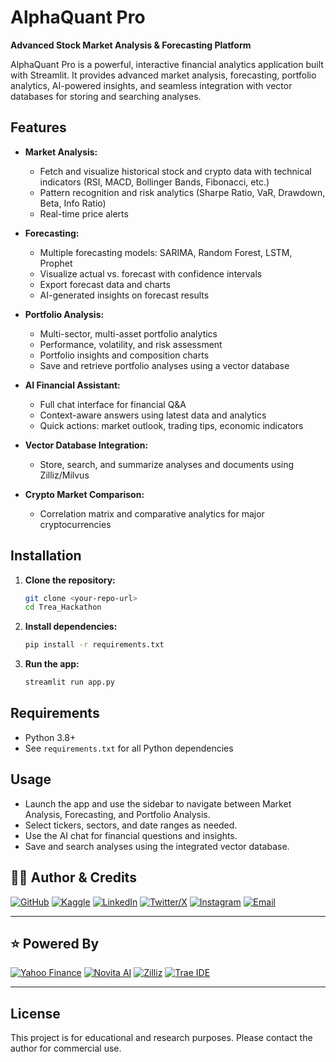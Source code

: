 # AlphaQuant Pro

**Advanced Stock Market Analysis & Forecasting Platform**

AlphaQuant Pro is a powerful, interactive financial analytics application built with Streamlit. It provides advanced market analysis, forecasting, portfolio analytics, AI-powered insights, and seamless integration with vector databases for storing and searching analyses.

## Features

- **Market Analysis:**
  - Fetch and visualize historical stock and crypto data with technical indicators (RSI, MACD, Bollinger Bands, Fibonacci, etc.)
  - Pattern recognition and risk analytics (Sharpe Ratio, VaR, Drawdown, Beta, Info Ratio)
  - Real-time price alerts

- **Forecasting:**
  - Multiple forecasting models: SARIMA, Random Forest, LSTM, Prophet
  - Visualize actual vs. forecast with confidence intervals
  - Export forecast data and charts
  - AI-generated insights on forecast results

- **Portfolio Analysis:**
  - Multi-sector, multi-asset portfolio analytics
  - Performance, volatility, and risk assessment
  - Portfolio insights and composition charts
  - Save and retrieve portfolio analyses using a vector database

- **AI Financial Assistant:**
  - Full chat interface for financial Q&A
  - Context-aware answers using latest data and analytics
  - Quick actions: market outlook, trading tips, economic indicators

- **Vector Database Integration:**
  - Store, search, and summarize analyses and documents using Zilliz/Milvus

- **Crypto Market Comparison:**
  - Correlation matrix and comparative analytics for major cryptocurrencies

## Installation

1. **Clone the repository:**
   ```sh
   git clone <your-repo-url>
   cd Trea_Hackathon
   ```
2. **Install dependencies:**
   ```sh
   pip install -r requirements.txt
   ```
3. **Run the app:**
   ```sh
   streamlit run app.py
   ```

## Requirements
- Python 3.8+
- See `requirements.txt` for all Python dependencies

## Usage
- Launch the app and use the sidebar to navigate between Market Analysis, Forecasting, and Portfolio Analysis.
- Select tickers, sectors, and date ranges as needed.
- Use the AI chat for financial questions and insights.
- Save and search analyses using the integrated vector database.

## 👨‍💻 Author & Credits

[![GitHub](https://img.shields.io/badge/GitHub-m--Atif--Latif-181717?style=for-the-badge&logo=github)](https://github.com/m-Atif-Latif)
[![Kaggle](https://img.shields.io/badge/Kaggle-matiflatif-20BEFF?style=for-the-badge&logo=kaggle)](https://www.kaggle.com/matiflatif)
[![LinkedIn](https://img.shields.io/badge/LinkedIn-muhammad--atif--latif-0A66C2?style=for-the-badge&logo=linkedin)](https://www.linkedin.com/in/muhammad-atif-latif-13a171318)
[![Twitter/X](https://img.shields.io/badge/Twitter-@mianatif5867-1DA1F2?style=for-the-badge&logo=twitter)](https://x.com/mianatif5867?s=09)
[![Instagram](https://img.shields.io/badge/Instagram-its_atif_ai-E4405F?style=for-the-badge&logo=instagram)](https://www.instagram.com/its_atif_ai/)
[![Email](https://img.shields.io/badge/Email-Contact-red?style=for-the-badge&logo=gmail)](mailto:muhammadatiflatif67@gmail.com)

---

## ⭐️ Powered By

[![Yahoo Finance](https://img.shields.io/badge/Data-Yahoo%20Finance-1d7eea?style=for-the-badge&logo=yahoo)](https://finance.yahoo.com/)
[![Novita AI](https://img.shields.io/badge/AI-Novita-f39c12?style=for-the-badge&logo=OpenAI)](https://novita.ai/)
[![Zilliz](https://img.shields.io/badge/Vector%20DB-Zilliz-00bfae?style=for-the-badge&logo=databricks)](https://zilliz.com/)
[![Trae IDE](https://img.shields.io/badge/Developed%20with-Trae%20IDE-6c5ce7?style=for-the-badge&logo=visualstudiocode)](https://trae.ai/)

---

## License

This project is for educational and research purposes. Please contact the author for commercial use.
